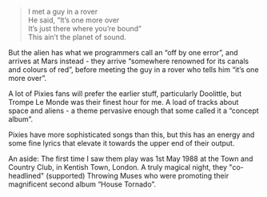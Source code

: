 > I met a guy in a rover  
 > He said, “It’s one more over  
 > It’s just there where you’re bound”    
 > This ain’t the planet of sound.

But the alien has what we programmers call an “off by one error”, and arrives at Mars instead - they arrive “somewhere renowned for its canals and colours of red”, before meeting the guy in a rover who tells him “it’s one more over”.

A lot of Pixies fans will prefer the earlier stuff, particularly Doolittle, but Trompe Le Monde was their finest hour for me. A load of tracks about space and aliens - a theme pervasive enough that some called it a “concept album”.

Pixies have more sophisticated songs than this, but this has an energy and some fine lyrics that elevate it towards the upper end of their output. 

An aside: The first time I saw them play was 1st May 1988 at the Town and Country Club, in Kentish Town, London. A truly magical night, they "co-headlined" (supported) Throwing Muses who were promoting their magnificent second album “House Tornado”.

